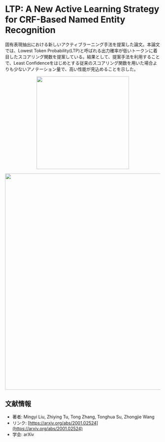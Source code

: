 # LTP: A New Active Learning Strategy for CRF-Based Named Entity Recognition
固有表現抽出における新しいアクティブラーニング手法を提案した論文。本論文では、Lowest Token Probability(LTP)と呼ばれる出力確率が低いトークンに着目したスコアリング関数を提案している。結果として、提案手法を利用することで、Least Confidenceをはじめとする従来のスコアリング関数を用いた場合よりも少ないアノテーション量で、高い性能が見込めることを示した。

<p align="center">
<img width=300 src=https://user-images.githubusercontent.com/53220859/100518010-44143400-31d2-11eb-830f-e0a7e16cc0b9.png>
</p>

<p align="center">
<img width=700 src=https://user-images.githubusercontent.com/53220859/100518056-8d648380-31d2-11eb-85fe-2e2ab767a27d.png>
</p>

## 文献情報
- 著者: Mingyi Liu, Zhiying Tu, Tong Zhang, Tonghua Su, Zhongjie Wang
- リンク: [https://arxiv.org/abs/2001.02524](https://arxiv.org/abs/2001.02524)
- 学会: arXiv

